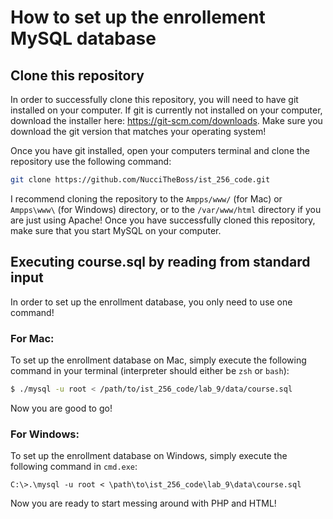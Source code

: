# How to set up the enrollement MySQL database

## Clone this repository

In order to successfully clone this repository, you will need to have git installed on your computer. If git is currently not installed on your computer, download the installer here: https://git-scm.com/downloads. Make sure you download the git version that matches your operating system!

Once you have git installed, open your computers terminal and clone the repository use the following command:

```bash
git clone https://github.com/NucciTheBoss/ist_256_code.git
```

I recommend cloning the repository to the `Ampps/www/` (for Mac) or `Ampps\www\` (for Windows) directory, or to the `/var/www/html` directory if you are just using Apache! Once you have successfully cloned this repository, make sure that you start MySQL on your computer.

## Executing course.sql by reading from standard input

In order to set up the enrollment database, you only need to use one command!

### For Mac:

To set up the enrollment database on Mac, simply execute the following command in your terminal (interpreter should either be `zsh` or `bash`):

```bash
$ ./mysql -u root < /path/to/ist_256_code/lab_9/data/course.sql
```

Now you are good to go!

### For Windows:

To set up the enrollment database on Windows, simply execute the following command in `cmd.exe`:

```
C:\>.\mysql -u root < \path\to\ist_256_code\lab_9\data\course.sql
```

Now you are ready to start messing around with PHP and HTML!
